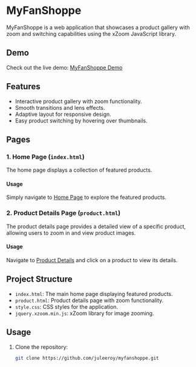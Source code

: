 # MyFanShoppe

MyFanShoppe is a web application that showcases a product gallery with zoom and switching capabilities using the xZoom JavaScript library.

## Demo

Check out the live demo: [MyFanShoppe Demo](https://juleeroy.github.io/myfanshoppe/)

## Features

- Interactive product gallery with zoom functionality.
- Smooth transitions and lens effects.
- Adaptive layout for responsive design.
- Easy product switching by hovering over thumbnails.

## Pages

### 1. Home Page (`index.html`)

The home page displays a collection of featured products.

#### Usage

Simply navigate to [Home Page](https://juleeroy.github.io/myfanshoppe/index.html) to explore the featured products.

### 2. Product Details Page (`product.html`)

The product details page provides a detailed view of a specific product, allowing users to zoom in and view product images.

#### Usage

Navigate to [Product Details](https://juleeroy.github.io/myfanshoppe/product.html) and click on a product to view its details.

## Project Structure

- `index.html`: The main home page displaying featured products.
- `product.html`: Product details page with zoom functionality.
- `style.css`: CSS styles for the application.
- `jquery.xzoom.min.js`: xZoom library for image zooming.

## Usage

1. Clone the repository:

   ```bash
   git clone https://github.com/juleeroy/myfanshoppe.git

